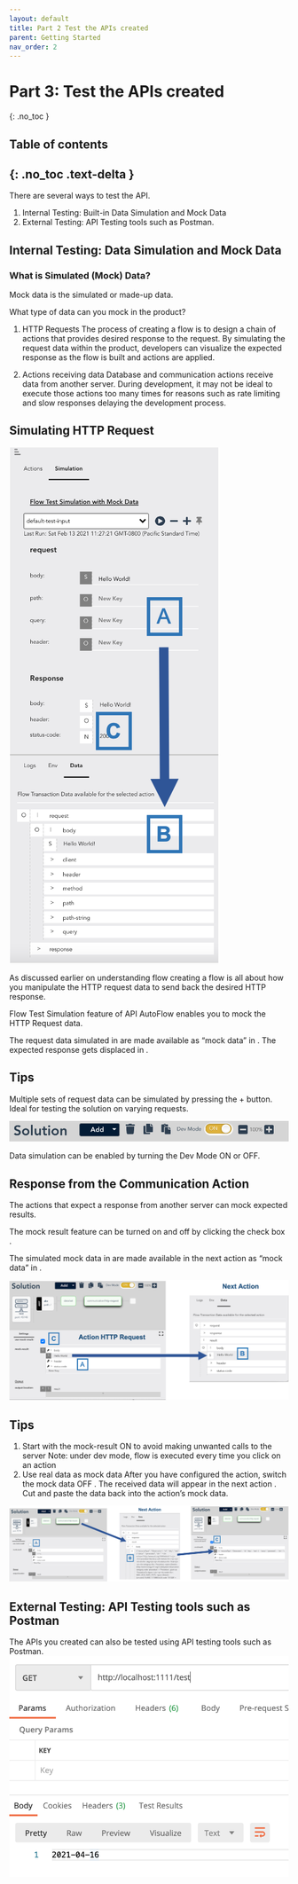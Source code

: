 ```yaml
---
layout: default
title: Part 2 Test the APIs created
parent: Getting Started
nav_order: 2
---
```


# Part 3: Test the APIs created
{: .no_toc }

## Table of contents
{: .no_toc .text-delta }
---
There are several ways to test the API.

1. Internal Testing: Built-in Data Simulation and Mock Data
2. External Testing: API Testing tools such as Postman.

## Internal Testing: Data Simulation and Mock Data
### What is Simulated (Mock) Data?
Mock data is the simulated or made-up data.

What type of data can you mock in the product?

1. HTTP Requests
The process of creating a flow is to design a chain of actions that provides desired response to the request.  By simulating the request data within the product, developers can visualize the expected response as the flow is built and actions are applied.

2. Actions receiving data
Database and communication actions receive data from another server.  During development, it may not be ideal to execute those actions too many times for reasons such as rate limiting and slow responses delaying the development process.

## Simulating HTTP Request

![Data Simulation](/assets/images/data-simulation.png)

As discussed earlier on understanding flow creating a flow is all about how you manipulate the HTTP request data to send back the desired HTTP response.

Flow Test Simulation feature of API AutoFlow enables you to mock the HTTP Request data.

The request data simulated in  are made available as “mock data” in .   The expected response gets displaced in .

## Tips

Multiple sets of request data can be simulated by pressing the + button.  Ideal for testing the solution on varying requests.


![Developer Mode](/assets/images/dev-mode-toggle.png)

Data simulation can be enabled by turning the Dev Mode ON or OFF.

## Response from the Communication Action
The actions that expect a response from another server can mock expected results.

The mock result feature can be turned on and off by clicking the check box .

The simulated mock data in  are made available in the next action as “mock data” in .   

![Data Simulation Action](/assets/images/data-simulation-action.png)

## Tips

1. Start with the mock-result ON to avoid making unwanted calls to the server
Note: under dev mode, flow is executed every time you click on an action
2. Use real data as mock data
After you have configured the action, switch the mock data OFF .  The received data will appear in the next action .  Cut and paste the data back into the action’s mock data.

![Data Simulation Action](/assets/images/data-simulation-action-flow.png)

## External Testing: API Testing tools such as Postman
The APIs you created can also be tested using API testing tools such as Postman.
![Postman](/assets/images/postman_demo.png)
